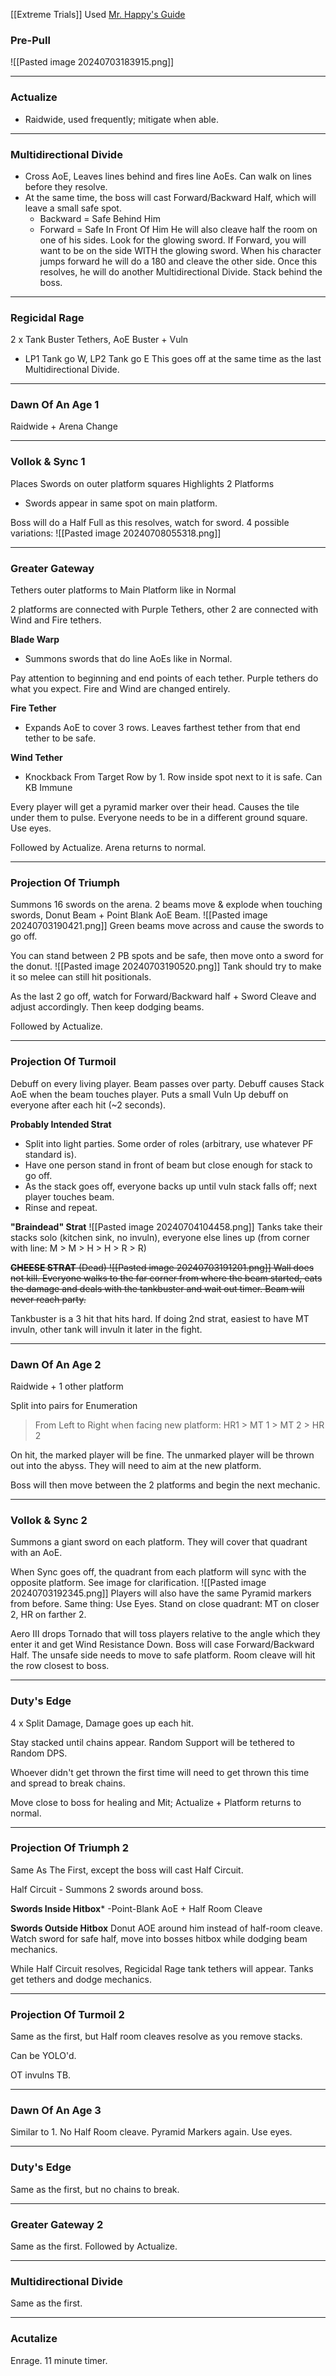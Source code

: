 [[Extreme Trials]]
Used [Mr. Happy's Guide](https://www.youtube.com/watch?v=3V46tYJ1UnE)
### Pre-Pull
![[Pasted image 20240703183915.png]]
___
### Actualize
- Raidwide, used frequently; mitigate when able.
___
### Multidirectional Divide
- Cross AoE, Leaves lines behind and fires line AoEs. Can walk on lines before they resolve.
- At the same time, the boss will cast Forward/Backward Half, which will leave a small safe spot.
	- Backward = Safe Behind Him
	- Forward = Safe In Front Of Him
	 He will also cleave half the room on one of his sides. Look for the glowing sword.
		 If Forward, you will want to be on the side WITH the glowing sword. When his character jumps forward he will do a 180 and cleave the other side.
Once this resolves, he will do another Multidirectional Divide. Stack behind the boss.
___
### Regicidal Rage
2 x Tank Buster Tethers, AoE Buster + Vuln
- LP1 Tank go W, LP2 Tank go E
This goes off at the same time as the last Multidirectional Divide.
___
### Dawn Of An Age 1
Raidwide + Arena Change
___
### Vollok & Sync 1
Places Swords on outer platform squares
Highlights 2 Platforms
- Swords appear in same spot on main platform.

Boss will do a Half Full as this resolves, watch for sword. 4 possible variations:
![[Pasted image 20240708055318.png]]
___
### Greater Gateway
Tethers outer platforms to Main Platform like in Normal

2 platforms are connected with Purple Tethers, other 2 are connected with Wind and Fire tethers.

**Blade Warp**
- Summons swords that do line AoEs like in Normal.

Pay attention to beginning and end points of each tether. Purple tethers do what you expect. Fire and Wind are changed entirely.

**Fire Tether**
- Expands AoE to cover 3 rows. Leaves farthest tether from that end tether to be safe.

**Wind Tether**
- Knockback From Target Row by 1. Row inside spot next to it is safe. Can KB Immune

Every player will get a pyramid marker over their head. Causes the tile under them to pulse. Everyone needs to be in a different ground square. Use eyes.

Followed by Actualize. Arena returns to normal.
___
### Projection Of Triumph
Summons 16 swords on the arena.
2 beams move & explode when touching swords, Donut Beam + Point Blank AoE Beam.
![[Pasted image 20240703190421.png]]
Green beams move across and cause the swords to go off.

You can stand between 2 PB spots and be safe, then move onto a sword for the donut.
![[Pasted image 20240703190520.png]]
Tank should try to make it so melee can still hit positionals.

As the last 2 go off, watch for Forward/Backward half + Sword Cleave and adjust accordingly. Then keep dodging beams.

Followed by Actualize.
___
### Projection Of Turmoil
Debuff on every living player. Beam passes over party. Debuff causes Stack AoE when the beam touches player. Puts a small Vuln Up debuff on everyone after each hit (~2 seconds).

**Probably Intended Strat**
- Split into light parties. Some order of roles (arbitrary, use whatever PF standard is).
- Have one person stand in front of beam but close enough for stack to go off.
- As the stack goes off, everyone backs up until vuln stack falls off; next player touches beam.
- Rinse and repeat.

**"Braindead" Strat**
![[Pasted image 20240704104458.png]]
Tanks take their stacks solo (kitchen sink, no invuln), everyone else lines up (from corner with line: M > M > H > H > R > R)

~~**CHEESE STRAT** (Dead)
![[Pasted image 20240703191201.png]]
Wall does not kill. Everyone walks to the far corner from where the beam started, eats the damage and deals with the tankbuster and wait out timer. Beam will never reach party.~~

Tankbuster is a 3 hit that hits hard. If doing 2nd strat, easiest to have MT invuln, other tank will invuln it later in the fight.
___
### Dawn Of An Age 2
Raidwide + 1 other platform

Split into pairs for Enumeration
> From Left to Right when facing new platform:
> HR1 > MT 1 > MT 2 > HR 2

On hit, the marked player will be fine. The unmarked player will be thrown out into the abyss. They will need to aim at the new platform.

Boss will then move between the 2 platforms and begin the next mechanic.
___
### Vollok & Sync 2
Summons a giant sword on each platform. They will cover that quadrant with an AoE.

When Sync goes off, the quadrant from each platform will sync with the opposite platform. See image for clarification.
![[Pasted image 20240703192345.png]]
Players will also have the same Pyramid markers from before. Same thing: Use Eyes. Stand on close quadrant: MT on closer 2, HR on farther 2.

Aero III drops Tornado that will toss players relative to the angle which they enter it and get Wind Resistance Down. Boss will case Forward/Backward Half. The unsafe side needs to move to safe platform. Room cleave will hit the row closest to boss.
___
### Duty's Edge
4 x Split Damage, Damage goes up each hit.

Stay stacked until chains appear. Random Support will be tethered to Random DPS.

Whoever didn't get thrown the first time will need to get thrown this time and spread to break chains.

Move close to boss for healing and Mit; Actualize + Platform returns to normal.
___
### Projection Of Triumph 2
Same As The First, except the boss will cast Half Circuit.

Half Circuit - Summons 2 swords around boss.

**Swords Inside Hitbox***
-Point-Blank AoE + Half Room Cleave

**Swords Outside Hitbox**
Donut AOE around him instead of half-room cleave. Watch sword for safe half, move into bosses hitbox while dodging beam mechanics.

While Half Circuit resolves, Regicidal Rage tank tethers will appear. Tanks get tethers and dodge mechanics.
___
### Projection Of Turmoil 2
Same as the first, but Half room cleaves resolve as you remove stacks.

Can be YOLO'd.

OT invulns TB.
___
### Dawn Of An Age 3
Similar to 1. No Half Room cleave. Pyramid Markers again. Use eyes.
___
### Duty's Edge
Same as the first, but no chains to break.
___
### Greater Gateway 2
Same as the first. Followed by Actualize.
___
### Multidirectional Divide
Same as the first.
___
### Acutalize
Enrage. 11 minute timer.